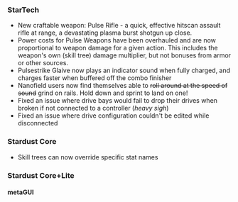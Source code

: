 ### StarTech
- New craftable weapon: Pulse Rifle - a quick, effective hitscan assault rifle at range, a devastating plasma burst shotgun up close.
- Power costs for Pulse Weapons have been overhauled and are now proportional to weapon damage for a given action. This includes the weapon's own (skill tree) damage multiplier, but not bonuses from armor or other sources.
- Pulsestrike Glaive now plays an indicator sound when fully charged, and charges faster when buffered off the combo finisher
- Nanofield users now find themselves able to ~~roll around at the speed of sound~~ grind on rails. Hold down and sprint to land on one!
- Fixed an issue where drive bays would fail to drop their drives when broken if not connected to a controller (*heavy sigh*)
- Fixed an issue where drive configuration couldn't be edited while disconnected

### Stardust Core
- Skill trees can now override specific stat names

### Stardust Core+Lite

#### metaGUI
